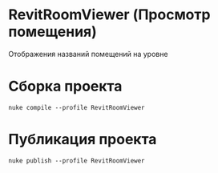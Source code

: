 # RevitRoomViewer (Просмотр помещения)
Отображения названий помещений на уровне 

# Сборка проекта
```
nuke compile --profile RevitRoomViewer
```

# Публикация проекта
```
nuke publish --profile RevitRoomViewer
```

